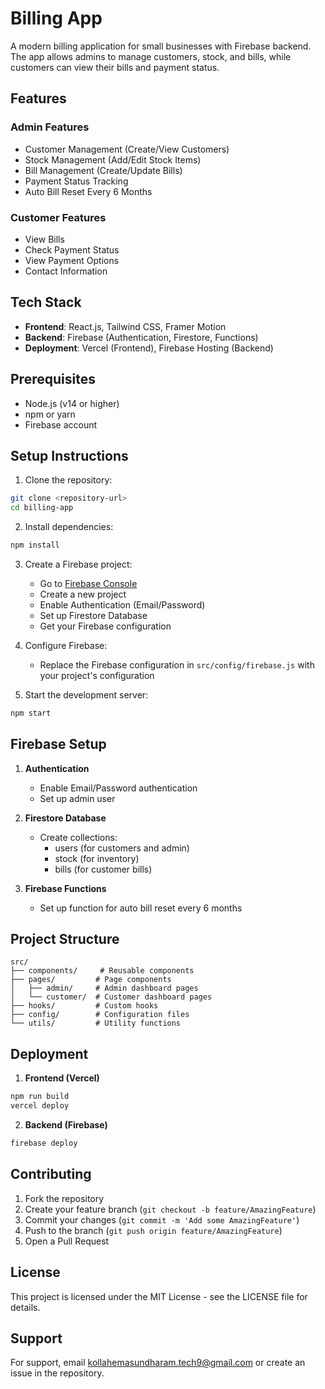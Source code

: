 # Billing App

A modern billing application for small businesses with Firebase backend. The app allows admins to manage customers, stock, and bills, while customers can view their bills and payment status.

## Features

### Admin Features
- Customer Management (Create/View Customers)
- Stock Management (Add/Edit Stock Items)
- Bill Management (Create/Update Bills)
- Payment Status Tracking
- Auto Bill Reset Every 6 Months

### Customer Features
- View Bills
- Check Payment Status
- View Payment Options
- Contact Information

## Tech Stack

- **Frontend**: React.js, Tailwind CSS, Framer Motion
- **Backend**: Firebase (Authentication, Firestore, Functions)
- **Deployment**: Vercel (Frontend), Firebase Hosting (Backend)

## Prerequisites

- Node.js (v14 or higher)
- npm or yarn
- Firebase account

## Setup Instructions

1. Clone the repository:
```bash
git clone <repository-url>
cd billing-app
```

2. Install dependencies:
```bash
npm install
```

3. Create a Firebase project:
   - Go to [Firebase Console](https://console.firebase.google.com/)
   - Create a new project
   - Enable Authentication (Email/Password)
   - Set up Firestore Database
   - Get your Firebase configuration

4. Configure Firebase:
   - Replace the Firebase configuration in `src/config/firebase.js` with your project's configuration

5. Start the development server:
```bash
npm start
```

## Firebase Setup

1. **Authentication**
   - Enable Email/Password authentication
   - Set up admin user

2. **Firestore Database**
   - Create collections:
     - users (for customers and admin)
     - stock (for inventory)
     - bills (for customer bills)

3. **Firebase Functions**
   - Set up function for auto bill reset every 6 months

## Project Structure

```
src/
├── components/     # Reusable components
├── pages/         # Page components
│   ├── admin/     # Admin dashboard pages
│   └── customer/  # Customer dashboard pages
├── hooks/         # Custom hooks
├── config/        # Configuration files
└── utils/         # Utility functions
```

## Deployment

1. **Frontend (Vercel)**
```bash
npm run build
vercel deploy
```

2. **Backend (Firebase)**
```bash
firebase deploy
```

## Contributing

1. Fork the repository
2. Create your feature branch (`git checkout -b feature/AmazingFeature`)
3. Commit your changes (`git commit -m 'Add some AmazingFeature'`)
4. Push to the branch (`git push origin feature/AmazingFeature`)
5. Open a Pull Request

## License

This project is licensed under the MIT License - see the LICENSE file for details.

## Support

For support, email kollahemasundharam.tech9@gmail.com or create an issue in the repository. 
